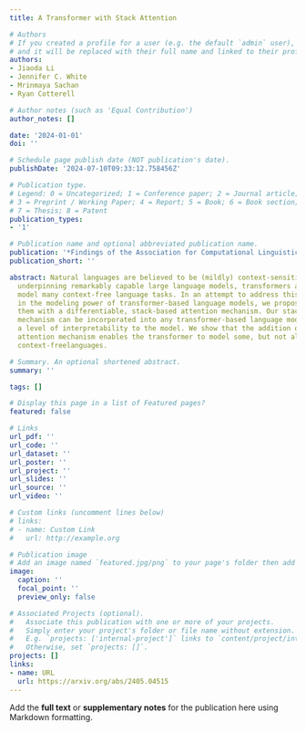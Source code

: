 ```yaml
---
title: A Transformer with Stack Attention

# Authors
# If you created a profile for a user (e.g. the default `admin` user), write the username (folder name) here
# and it will be replaced with their full name and linked to their profile.
authors:
- Jiaoda Li
- Jennifer C. White
- Mrinmaya Sachan
- Ryan Cotterell

# Author notes (such as 'Equal Contribution')
author_notes: []

date: '2024-01-01'
doi: ''

# Schedule page publish date (NOT publication's date).
publishDate: '2024-07-10T09:33:12.758456Z'

# Publication type.
# Legend: 0 = Uncategorized; 1 = Conference paper; 2 = Journal article;
# 3 = Preprint / Working Paper; 4 = Report; 5 = Book; 6 = Book section;
# 7 = Thesis; 8 = Patent
publication_types:
- '1'

# Publication name and optional abbreviated publication name.
publication: '*Findings of the Association for Computational Linguistics: NAACL 2024*'
publication_short: ''

abstract: Natural languages are believed to be (mildly) context-sensitive. Despite
  underpinning remarkably capable large language models, transformers are unable to
  model many context-free language tasks. In an attempt to address this limitation
  in the modeling power of transformer-based language models, we propose augmenting
  them with a differentiable, stack-based attention mechanism. Our stack-basedattention
  mechanism can be incorporated into any transformer-based language model and adds
  a level of interpretability to the model. We show that the addition of our stack-based
  attention mechanism enables the transformer to model some, but not all, deterministic
  context-freelanguages.

# Summary. An optional shortened abstract.
summary: ''

tags: []

# Display this page in a list of Featured pages?
featured: false

# Links
url_pdf: ''
url_code: ''
url_dataset: ''
url_poster: ''
url_project: ''
url_slides: ''
url_source: ''
url_video: ''

# Custom links (uncomment lines below)
# links:
# - name: Custom Link
#   url: http://example.org

# Publication image
# Add an image named `featured.jpg/png` to your page's folder then add a caption below.
image:
  caption: ''
  focal_point: ''
  preview_only: false

# Associated Projects (optional).
#   Associate this publication with one or more of your projects.
#   Simply enter your project's folder or file name without extension.
#   E.g. `projects: ['internal-project']` links to `content/project/internal-project/index.md`.
#   Otherwise, set `projects: []`.
projects: []
links:
- name: URL
  url: https://arxiv.org/abs/2405.04515
---
```


Add the **full text** or **supplementary notes** for the publication here using Markdown formatting.
